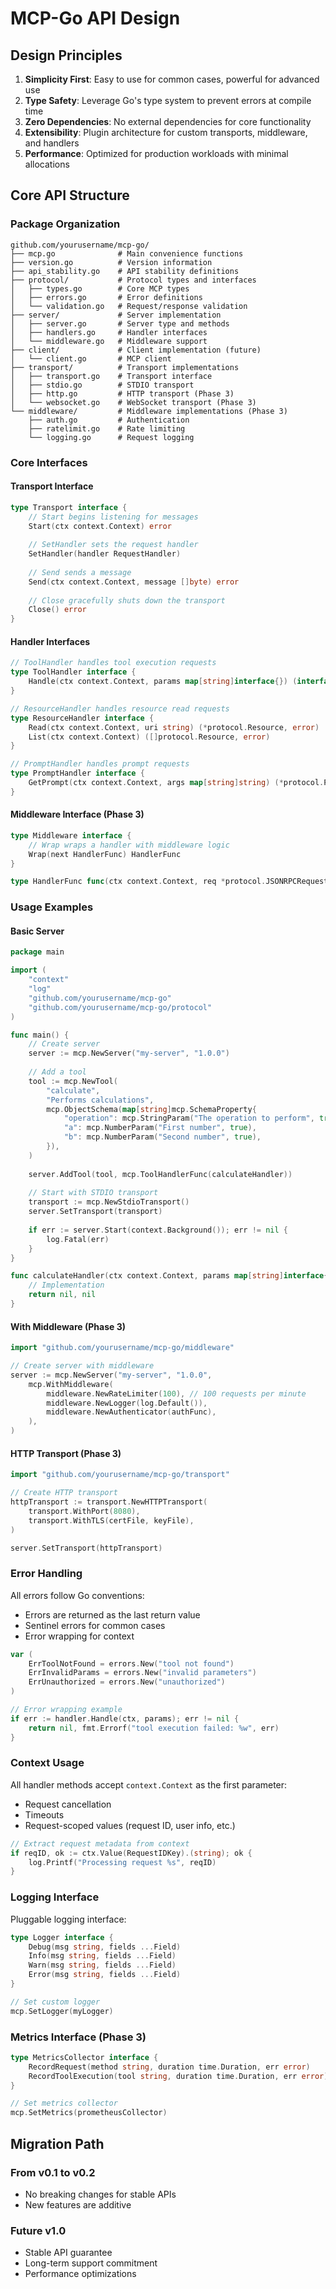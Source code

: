# MCP-Go API Design

## Design Principles

1. **Simplicity First**: Easy to use for common cases, powerful for advanced use
2. **Type Safety**: Leverage Go's type system to prevent errors at compile time
3. **Zero Dependencies**: No external dependencies for core functionality
4. **Extensibility**: Plugin architecture for custom transports, middleware, and handlers
5. **Performance**: Optimized for production workloads with minimal allocations

## Core API Structure

### Package Organization

```
github.com/yourusername/mcp-go/
├── mcp.go              # Main convenience functions
├── version.go          # Version information
├── api_stability.go    # API stability definitions
├── protocol/           # Protocol types and interfaces
│   ├── types.go        # Core MCP types
│   ├── errors.go       # Error definitions
│   └── validation.go   # Request/response validation
├── server/             # Server implementation
│   ├── server.go       # Server type and methods
│   ├── handlers.go     # Handler interfaces
│   └── middleware.go   # Middleware support
├── client/             # Client implementation (future)
│   └── client.go       # MCP client
├── transport/          # Transport implementations
│   ├── transport.go    # Transport interface
│   ├── stdio.go        # STDIO transport
│   ├── http.go         # HTTP transport (Phase 3)
│   └── websocket.go    # WebSocket transport (Phase 3)
└── middleware/         # Middleware implementations (Phase 3)
    ├── auth.go         # Authentication
    ├── ratelimit.go    # Rate limiting
    └── logging.go      # Request logging
```

### Core Interfaces

#### Transport Interface
```go
type Transport interface {
    // Start begins listening for messages
    Start(ctx context.Context) error
    
    // SetHandler sets the request handler
    SetHandler(handler RequestHandler)
    
    // Send sends a message
    Send(ctx context.Context, message []byte) error
    
    // Close gracefully shuts down the transport
    Close() error
}
```

#### Handler Interfaces
```go
// ToolHandler handles tool execution requests
type ToolHandler interface {
    Handle(ctx context.Context, params map[string]interface{}) (interface{}, error)
}

// ResourceHandler handles resource read requests
type ResourceHandler interface {
    Read(ctx context.Context, uri string) (*protocol.Resource, error)
    List(ctx context.Context) ([]protocol.Resource, error)
}

// PromptHandler handles prompt requests
type PromptHandler interface {
    GetPrompt(ctx context.Context, args map[string]string) (*protocol.PromptMessage, error)
}
```

#### Middleware Interface (Phase 3)
```go
type Middleware interface {
    // Wrap wraps a handler with middleware logic
    Wrap(next HandlerFunc) HandlerFunc
}

type HandlerFunc func(ctx context.Context, req *protocol.JSONRPCRequest) (*protocol.JSONRPCResponse, error)
```

### Usage Examples

#### Basic Server
```go
package main

import (
    "context"
    "log"
    "github.com/yourusername/mcp-go"
    "github.com/yourusername/mcp-go/protocol"
)

func main() {
    // Create server
    server := mcp.NewServer("my-server", "1.0.0")
    
    // Add a tool
    tool := mcp.NewTool(
        "calculate", 
        "Performs calculations",
        mcp.ObjectSchema(map[string]mcp.SchemaProperty{
            "operation": mcp.StringParam("The operation to perform", true),
            "a": mcp.NumberParam("First number", true),
            "b": mcp.NumberParam("Second number", true),
        }),
    )
    
    server.AddTool(tool, mcp.ToolHandlerFunc(calculateHandler))
    
    // Start with STDIO transport
    transport := mcp.NewStdioTransport()
    server.SetTransport(transport)
    
    if err := server.Start(context.Background()); err != nil {
        log.Fatal(err)
    }
}

func calculateHandler(ctx context.Context, params map[string]interface{}) (interface{}, error) {
    // Implementation
    return nil, nil
}
```

#### With Middleware (Phase 3)
```go
import "github.com/yourusername/mcp-go/middleware"

// Create server with middleware
server := mcp.NewServer("my-server", "1.0.0",
    mcp.WithMiddleware(
        middleware.NewRateLimiter(100), // 100 requests per minute
        middleware.NewLogger(log.Default()),
        middleware.NewAuthenticator(authFunc),
    ),
)
```

#### HTTP Transport (Phase 3)
```go
import "github.com/yourusername/mcp-go/transport"

// Create HTTP transport
httpTransport := transport.NewHTTPTransport(
    transport.WithPort(8080),
    transport.WithTLS(certFile, keyFile),
)

server.SetTransport(httpTransport)
```

### Error Handling

All errors follow Go conventions:
- Errors are returned as the last return value
- Sentinel errors for common cases
- Error wrapping for context

```go
var (
    ErrToolNotFound = errors.New("tool not found")
    ErrInvalidParams = errors.New("invalid parameters")
    ErrUnauthorized = errors.New("unauthorized")
)

// Error wrapping example
if err := handler.Handle(ctx, params); err != nil {
    return nil, fmt.Errorf("tool execution failed: %w", err)
}
```

### Context Usage

All handler methods accept `context.Context` as the first parameter:
- Request cancellation
- Timeouts
- Request-scoped values (request ID, user info, etc.)

```go
// Extract request metadata from context
if reqID, ok := ctx.Value(RequestIDKey).(string); ok {
    log.Printf("Processing request %s", reqID)
}
```

### Logging Interface

Pluggable logging interface:

```go
type Logger interface {
    Debug(msg string, fields ...Field)
    Info(msg string, fields ...Field)
    Warn(msg string, fields ...Field)
    Error(msg string, fields ...Field)
}

// Set custom logger
mcp.SetLogger(myLogger)
```

### Metrics Interface (Phase 3)

```go
type MetricsCollector interface {
    RecordRequest(method string, duration time.Duration, err error)
    RecordToolExecution(tool string, duration time.Duration, err error)
}

// Set metrics collector
mcp.SetMetrics(prometheusCollector)
```

## Migration Path

### From v0.1 to v0.2
- No breaking changes for stable APIs
- New features are additive

### Future v1.0
- Stable API guarantee
- Long-term support commitment
- Performance optimizations